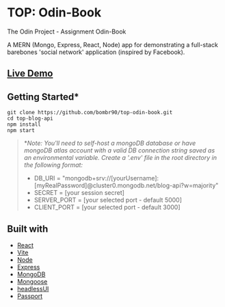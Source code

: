 # TOP: Odin-Book

The Odin Project - Assignment Odin-Book 

A MERN (Mongo, Express, React, Node) app for demonstrating a full-stack barebones 'social network' application (inspired by Facebook).

## [Live Demo]()

## Getting Started*
```
git clone https://github.com/bombr90/top-odin-book.git
cd top-blog-api
npm install
npm start
```

>**Note: You'll need to self-host a mongoDB database or have mongoDB atlas account with a valid DB connection string saved as an environmental variable. Create a '.env' file in the root directory in the following format:* 
>- DB_URI = "mongodb+srv://[yourUsername]:[myRealPassword]@cluster0.mongodb.net/blog-api?w=majority"
>- SECRET = [your session secret]
>- SERVER_PORT = [your selected port - default 5000]
>- CLIENT_PORT = [your selected port - default 3000]

## Built with
- [React](https://react.dev/)
- [Vite](https://vitejs.dev/) 
- [Node](https://nodejs.dev/en/)
- [Express](https://expressjs.com/)
- [MongoDB](https://cloud.mongodb.com/)
- [Mongoose](https://mongoosejs.com/)
- [headlessUI](https://headlessui.com/)
- [Passport](https://www.passportjs.org/)
